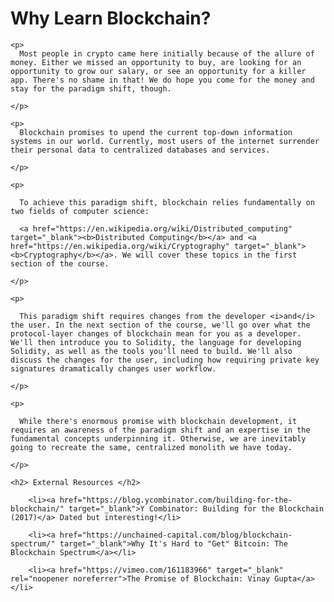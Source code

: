 
   
  <h1>Why Learn Blockchain?</h1>
  
    <p>
      Most people in crypto came here initially because of the allure of money. Either we missed an opportunity to buy, are looking for an opportunity to grow our salary, or see an opportunity for a killer app. There's no shame in that! We do hope you come for the money and stay for the paradigm shift, though.

    </p>
    
    <p>
      Blockchain promises to upend the current top-down information systems in our world. Currently, most users of the internet surrender their personal data to centralized databases and services.

    </p>

    <p>

      To achieve this paradigm shift, blockchain relies fundamentally on two fields of computer science: 
      
      <a href="https://en.wikipedia.org/wiki/Distributed_computing" target="_blank"><b>Distributed Computing</b></a> and <a href="https://en.wikipedia.org/wiki/Cryptography" target="_blank"><b>Cryptography</b></a>. We will cover these topics in the first section of the course. 

    </p>

    <p>

      This paradigm shift requires changes from the developer <i>and</i> the user. In the next section of the course, we'll go over what the protocol-layer changes of blockchain mean for you as a developer. We'll then introduce you to Solidity, the language for developing Solidity, as well as the tools you'll need to build. We'll also discuss the changes for the user, including how requiring private key signatures dramatically changes user workflow. 

    </p>

    <p>

      While there's enormous promise with blockchain development, it requires an awareness of the paradigm shift and an expertise in the fundamental concepts underpinning it. Otherwise, we are inevitably going to recreate the same, centralized monolith we have today.

    </p>

    <h2> External Resources </h2>

        <li><a href="https://blog.ycombinator.com/building-for-the-blockchain/" target="_blank">Y Combinator: Building for the Blockchain (2017)</a> Dated but interesting!</li>

        <li><a href="https://unchained-capital.com/blog/blockchain-spectrum/" target="_blank">Why It's Hard to "Get" Bitcoin: The Blockchain Spectrum</a></li>

        <li><a href="https://vimeo.com/161183966" target="_blank" rel="noopener noreferrer">The Promise of Blockchain: Vinay Gupta</a></li>
<p></p>